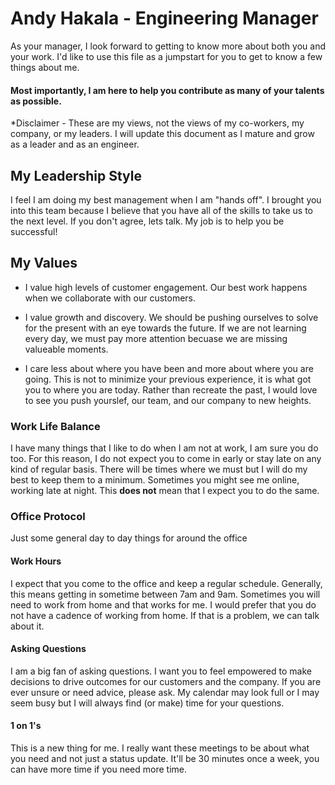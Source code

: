 # Andy Hakala - Engineering Manager

As your manager, I look forward to getting to know more about both you and your work. I'd like to use this file as a jumpstart for you to get to know a few things about me. 

#### Most importantly, I am here to help you contribute as many of your talents as possible. 

*Disclaimer - These are my views, not the views of my co-workers, my company, or my leaders. I will update this document as I mature and grow as a leader and as an engineer. 

## My Leadership Style 

I feel I am doing my best management when I am "hands off". I brought you into this team because I believe that you have all of the skills to take us to the next level. If you don't agree, lets talk. My job is to help you be successful!  

## My Values
 - I value high levels of customer engagement. Our best work happens when we collaborate with our customers. 

 - I value growth and discovery. We should be pushing ourselves to solve for the present with an eye towards the future. If we are not learning every day, we must pay more attention becuase we are missing valueable moments. 

 - I care less about where you have been and more about where you are going. This is not to minimize your previous experience, it is what got you to where you are today. Rather than recreate the past, I would love to see you push yourslef, our team, and our company to new heights.

### Work Life Balance
I have many things that I like to do when I am not at work, I am sure you do too. For this reason, I do not expect you to come in early or stay late on any kind of regular basis. There will be times where we must but I will do my best to keep them to a minimum. Sometimes you might see me online, working late at night. This **does not** mean that I expect you to do the same.

### Office Protocol
Just some general day to day things for around the office

#### Work Hours
I expect that you come to the office and keep a regular schedule. Generally, this means getting in sometime between 7am and 9am. Sometimes you will need to work from home and that works for me. I would prefer that you do not have a cadence of working from home. If that is a problem, we can talk about it. 

#### Asking Questions
I am a big fan of asking questions. I want you to feel empowered to make decisions to drive outcomes for our customers and the company. If you are ever unsure or need advice, please ask. My calendar may look full or I may seem busy but I will always find (or make) time for your questions. 

#### 1 on 1's 
This is a new thing for me. I really want these meetings to be about what you need and not just a status update. It'll be 30 minutes once a week, you can have more time if you need more time. 
